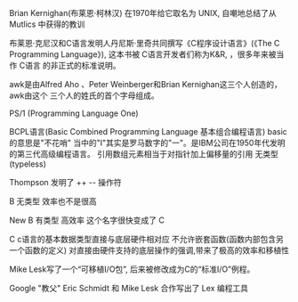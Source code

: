Brian Kernighan(布莱恩·柯林汉) 在1970年给它取名为 UNIX, 自嘲地总结了从 Mutlics
中获得的教训

布莱恩·克尼汉和C语言发明人丹尼斯·里奇共同撰写《C程序设计语言》(《The C
Programming Language》), 这本书被 C语言开发者们称为K&R, ，很多年来被当作 C语言
的非正式的标准说明。

awk是由Alfred Aho 、Peter Weinberger和Brian Kernighan这三个人创造的，awk由这个
三个人的姓氏的首个字母组成。

PS/1 (Programming Language One)

BCPL语言(Basic Combined Programming Language 基本组合编程语言)
    basic 的意思是"不花哨"
    当中的"I"其实是罗马数字的"一"。是IBM公司在1950年代发明的第三代高级编程语言。
    引用数组元素相当于对指针加上偏移量的引用
    无类型(typeless)

Thompson
    发明了 ++ -- 操作符

B
    无类型
    效率也不是很高

New B
    有类型
    高效率
    这个名字很快变成了 C


C
    c语言的基本数据类型直接与底层硬件相对应
    不允许嵌套函数(函数内部包含另一个函数的定义)
    对直接由硬件支持的底层操作的强调,带来了极高的效率和移植性


Mike Lesk写了一个“可移植I/O包”, 后来被修改成为C的“标准I/O”例程。

Google "教父" Eric Schmidt 和 Mike Lesk 合作写出了 Lex 编程工具
